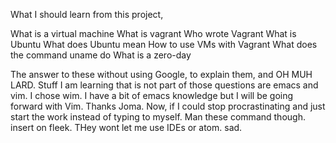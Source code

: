 What I should learn from this project,

What is a virtual machine
What is vagrant
Who wrote Vagrant
What is Ubuntu
What does Ubuntu mean
How to use VMs with Vagrant
What does the command uname do
What is a zero-day

The answer to these without using Google, to explain them, and OH MUH LARD. Stuff I am learning that is not part of those questions are emacs and vim. I chose wim. I have a bit of emacs knowledge but I will be going forward with Vim. Thanks Joma. Now, if I could stop procrastinating and just start the work instead of typing to myself. Man these command though. insert on fleek. THey wont let me use IDEs or atom. sad. 
